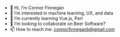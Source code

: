 - 👋 Hi, I’m Connor Finnegan
- 👀 I’m interested in machine learning, UX, and data
- 🌱 I’m currently learning Vue.js, Perl
- 💞️ I’m looking to collaborate on Beer Software?
- 📫 How to reach me: connorfinneganb@gmail.com

<!---
finneg23/finneg23 is a ✨ special ✨ repository because its `README.md` (this file) appears on your GitHub profile.
You can click the Preview link to take a look at your changes.
--->
